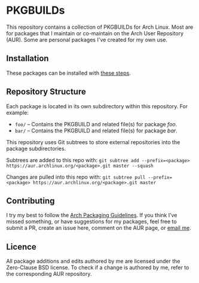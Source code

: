 # PKGBUILDs

This repository contains a collection of PKGBUILDs for Arch Linux. Most are for packages that I maintain or co-maintain on the Arch User Repository (AUR). Some are personal packages I've created for my own use.

## Installation

These packages can be installed with [these steps](https://wiki.archlinux.org/title/Arch_User_Repository#Installing_and_upgrading_packages).

## Repository Structure

Each package is located in its own subdirectory within this repository. For example:
- `foo/` – Contains the PKGBUILD and related file(s) for package *foo*.
- `bar/` – Contains the PKGBUILD and related file(s) for package *bar*.

This repository uses Git subtrees to store external repositories into the package subdirectories.

Subtrees are added to this repo with: `git subtree add --prefix=<package> https://aur.archlinux.org/<package>.git master --squash`

Changes are pulled into this repo with: `git subtree pull --prefix=<package> https://aur.archlinux.org/<package>.git master`

## Contributing

I try my best to follow the [Arch Packaging Guidelines](https://wiki.archlinux.org/title/Arch_package_guidelines). If you think I’ve missed something, or have suggestions for my packages, feel free to submit a PR, create an issue here, comment on the AUR page, or [email me](mailto:alphalynx@protonmail.com).

## Licence

All package additions and edits authored by me are licensed under the Zero-Clause BSD license. To check if a change is authored by me, refer to the corresponding AUR repository.
